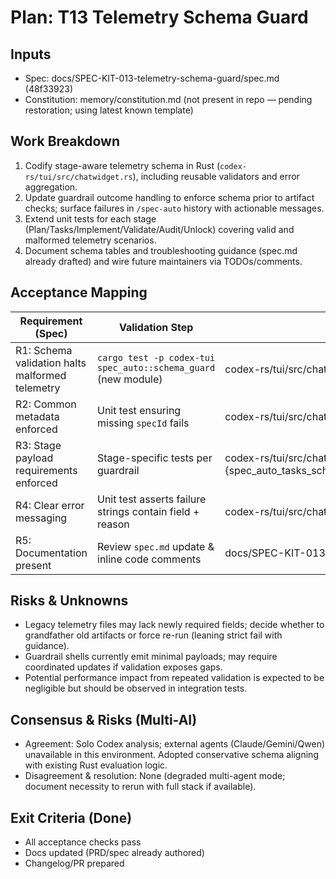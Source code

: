 # Plan: T13 Telemetry Schema Guard
## Inputs
- Spec: docs/SPEC-KIT-013-telemetry-schema-guard/spec.md (48f33923)
- Constitution: memory/constitution.md (not present in repo — pending restoration; using latest known template)

## Work Breakdown
1. Codify stage-aware telemetry schema in Rust (`codex-rs/tui/src/chatwidget.rs`), including reusable validators and error aggregation.
2. Update guardrail outcome handling to enforce schema prior to artifact checks; surface failures in `/spec-auto` history with actionable messages.
3. Extend unit tests for each stage (Plan/Tasks/Implement/Validate/Audit/Unlock) covering valid and malformed telemetry scenarios.
4. Document schema tables and troubleshooting guidance (spec.md already drafted) and wire future maintainers via TODOs/comments.

## Acceptance Mapping
| Requirement (Spec) | Validation Step | Test/Check Artifact |
| --- | --- | --- |
| R1: Schema validation halts malformed telemetry | `cargo test -p codex-tui spec_auto::schema_guard` (new module) | codex-rs/tui/src/chatwidget.rs::spec_auto_plan_schema_validation_fails_without_baseline |
| R2: Common metadata enforced | Unit test ensuring missing `specId` fails | codex-rs/tui/src/chatwidget.rs::spec_auto_common_metadata_required |
| R3: Stage payload requirements enforced | Stage-specific tests per guardrail | codex-rs/tui/src/chatwidget.rs::{spec_auto_tasks_schema_requires_status,spec_auto_implement_schema_requires_lock_and_hook,spec_auto_validate_schema_detects_bad_scenarios,spec_auto_unlock_schema_requires_status} |
| R4: Clear error messaging | Unit test asserts failure strings contain field + reason | codex-rs/tui/src/chatwidget.rs::spec_auto_audit_schema_rejects_invalid_status_values |
| R5: Documentation present | Review `spec.md` update & inline code comments | docs/SPEC-KIT-013-telemetry-schema-guard/spec.md |

## Risks & Unknowns
- Legacy telemetry files may lack newly required fields; decide whether to grandfather old artifacts or force re-run (leaning strict fail with guidance).
- Guardrail shells currently emit minimal payloads; may require coordinated updates if validation exposes gaps.
- Potential performance impact from repeated validation is expected to be negligible but should be observed in integration tests.

## Consensus & Risks (Multi-AI)
- Agreement: Solo Codex analysis; external agents (Claude/Gemini/Qwen) unavailable in this environment. Adopted conservative schema aligning with existing Rust evaluation logic.
- Disagreement & resolution: None (degraded multi-agent mode; document necessity to rerun with full stack if available).

## Exit Criteria (Done)
- All acceptance checks pass
- Docs updated (PRD/spec already authored)
- Changelog/PR prepared
